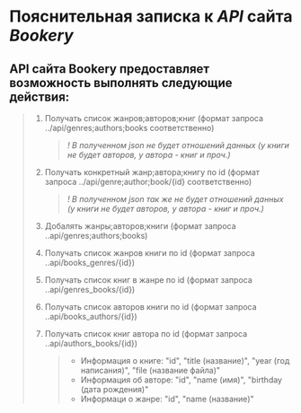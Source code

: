 # Пояснительная записка к *API* сайта *Bookery*

## API сайта Bookery предоставляет возможность выполнять следующие действия:
> 1. Получать список жанров;авторов;книг (формат запроса ../api/genres;authors;books соответственно)
> 
>    > *! В полученном json не будет отношений данных (у книги не будет авторов, у автора - книг и проч.)*
> 2. Получать конкретный жанр;автора;книгу по id (формат запроса ../api/genre;author;book/{id} соответственно)
> 
>    > *! В полученном json так же не будет отношений данных (у книги не будет авторов, у автора - книг и проч.)*
> 3. Добалять жанры;авторов;книги (формат запроса ..api/genres;authors;books)
> 4. Получать список жанров книги по id (формат запроса ..api/books_genres/{id})
> 5. Получать список книг в жанре по id (формат запроса ..api/genres_books/{id})
> 6. Получать список авторов книги по id (формат запроса ..api/books_authors/{id})
> 7. Получать список книг автора по id (формат запроса ..api/authors_books/{id})
> 
>    > * Информация о книге: "id", "title (название)", "year (год написания)", "file (название файла)"
>    > * Информация об авторе: "id", "name (имя)", "birthday (дата рождения)"
>    > * Информаци о жанре: "id", "name (название)"